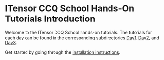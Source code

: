 # ITensor CCQ School Hands-On Tutorials Introduction

Welcome to the ITensor CCQ School hands-on tutorials. The tutorials for each day can be found in the corresponding subdirectories [Day1](./Day1/), [Day2](./Day2), and [Day3](./Day3).

Get started by going through the [installation instructions](./Day1/README.md#installation-instructions).